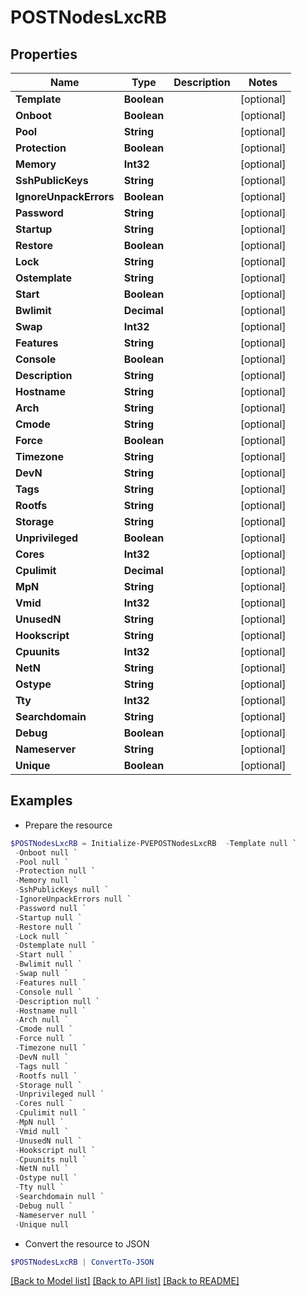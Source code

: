 # POSTNodesLxcRB
## Properties

Name | Type | Description | Notes
------------ | ------------- | ------------- | -------------
**Template** | **Boolean** |  | [optional] 
**Onboot** | **Boolean** |  | [optional] 
**Pool** | **String** |  | [optional] 
**Protection** | **Boolean** |  | [optional] 
**Memory** | **Int32** |  | [optional] 
**SshPublicKeys** | **String** |  | [optional] 
**IgnoreUnpackErrors** | **Boolean** |  | [optional] 
**Password** | **String** |  | [optional] 
**Startup** | **String** |  | [optional] 
**Restore** | **Boolean** |  | [optional] 
**Lock** | **String** |  | [optional] 
**Ostemplate** | **String** |  | [optional] 
**Start** | **Boolean** |  | [optional] 
**Bwlimit** | **Decimal** |  | [optional] 
**Swap** | **Int32** |  | [optional] 
**Features** | **String** |  | [optional] 
**Console** | **Boolean** |  | [optional] 
**Description** | **String** |  | [optional] 
**Hostname** | **String** |  | [optional] 
**Arch** | **String** |  | [optional] 
**Cmode** | **String** |  | [optional] 
**Force** | **Boolean** |  | [optional] 
**Timezone** | **String** |  | [optional] 
**DevN** | **String** |  | [optional] 
**Tags** | **String** |  | [optional] 
**Rootfs** | **String** |  | [optional] 
**Storage** | **String** |  | [optional] 
**Unprivileged** | **Boolean** |  | [optional] 
**Cores** | **Int32** |  | [optional] 
**Cpulimit** | **Decimal** |  | [optional] 
**MpN** | **String** |  | [optional] 
**Vmid** | **Int32** |  | [optional] 
**UnusedN** | **String** |  | [optional] 
**Hookscript** | **String** |  | [optional] 
**Cpuunits** | **Int32** |  | [optional] 
**NetN** | **String** |  | [optional] 
**Ostype** | **String** |  | [optional] 
**Tty** | **Int32** |  | [optional] 
**Searchdomain** | **String** |  | [optional] 
**Debug** | **Boolean** |  | [optional] 
**Nameserver** | **String** |  | [optional] 
**Unique** | **Boolean** |  | [optional] 

## Examples

- Prepare the resource
```powershell
$POSTNodesLxcRB = Initialize-PVEPOSTNodesLxcRB  -Template null `
 -Onboot null `
 -Pool null `
 -Protection null `
 -Memory null `
 -SshPublicKeys null `
 -IgnoreUnpackErrors null `
 -Password null `
 -Startup null `
 -Restore null `
 -Lock null `
 -Ostemplate null `
 -Start null `
 -Bwlimit null `
 -Swap null `
 -Features null `
 -Console null `
 -Description null `
 -Hostname null `
 -Arch null `
 -Cmode null `
 -Force null `
 -Timezone null `
 -DevN null `
 -Tags null `
 -Rootfs null `
 -Storage null `
 -Unprivileged null `
 -Cores null `
 -Cpulimit null `
 -MpN null `
 -Vmid null `
 -UnusedN null `
 -Hookscript null `
 -Cpuunits null `
 -NetN null `
 -Ostype null `
 -Tty null `
 -Searchdomain null `
 -Debug null `
 -Nameserver null `
 -Unique null
```

- Convert the resource to JSON
```powershell
$POSTNodesLxcRB | ConvertTo-JSON
```

[[Back to Model list]](../README.md#documentation-for-models) [[Back to API list]](../README.md#documentation-for-api-endpoints) [[Back to README]](../README.md)

